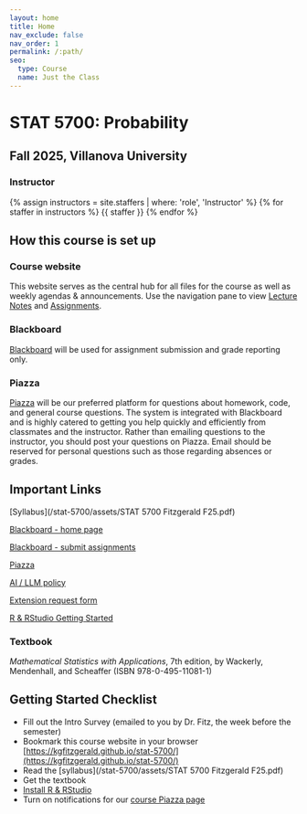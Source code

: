 ```yaml
---
layout: home
title: Home
nav_exclude: false
nav_order: 1
permalink: /:path/
seo:
  type: Course
  name: Just the Class
---
```


# STAT 5700: Probability

## Fall 2025, Villanova University

### Instructor

{% assign instructors = site.staffers | where: 'role', 'Instructor' %}
{% for staffer in instructors %}
{{ staffer }}
{% endfor %}

## How this course is set up

### Course website

This website serves as the central hub for all files for the course as well as weekly agendas & announcements. Use the navigation pane to view [Lecture Notes](lecture_notes/) and [Assignments](assignments/).

### Blackboard

[Blackboard](https://elearning.villanova.edu/ultra/courses/_182880_1/cl/outline) will be used for assignment submission and grade reporting only. 

### Piazza

[Piazza](https://piazza.com/villanova/fall2025/fall25_stat_5700_001/home) will be our preferred platform for questions about homework, code, and general course questions. The system is integrated with Blackboard and is highly catered to getting you help quickly and efficiently from classmates and the instructor. Rather than emailing questions to the instructor, you should post your questions on Piazza. Email should be reserved for personal questions such as those regarding absences or grades. 

## Important Links

[Syllabus](/stat-5700/assets/STAT 5700 Fitzgerald F25.pdf)

[Blackboard - home page](https://elearning.villanova.edu/ultra/courses/_182880_1/cl/outline)

[Blackboard - submit assignments](https://elearning.villanova.edu/webapps/blackboard/content/listContentEditable.jsp?content_id=_5566792_1&course_id=_182880_1)

[Piazza](https://piazza.com/villanova/fall2025/fall25_stat_5700_001/home)

[AI / LLM policy](/stat-5700/ai_policy/)

[Extension request form](https://forms.office.com/r/WNFzPwjWgW)

[R & RStudio Getting Started](/stat-5700/rstudio/)

### Textbook

*Mathematical Statistics with Applications*, 7th edition, by Wackerly, Mendenhall, and Scheaffer (ISBN 978-0-495-11081-1)

## Getting Started Checklist

+ Fill out the Intro Survey (emailed to you by Dr. Fitz, the week before the semester)
+ Bookmark this course website in your browser [https://kgfitzgerald.github.io/stat-5700/](https://kgfitzgerald.github.io/stat-5700/)
+ Read the [syllabus](/stat-5700/assets/STAT 5700 Fitzgerald F25.pdf)
+ Get the textbook
+ [Install R & RStudio](/stat-5700/rstudio/)
+ Turn on notifications for our [course Piazza page](https://piazza.com/class/mdttdxk0ilg6e3)
